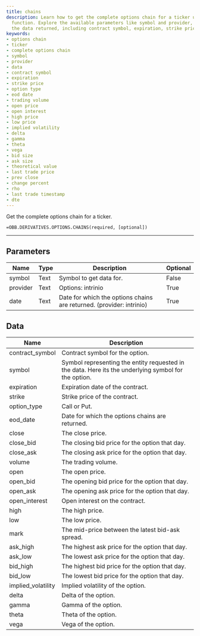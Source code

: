 ```yaml
---
title: chains
description: Learn how to get the complete options chain for a ticker using the OBB.equity.options.chains
  function. Explore the available parameters like symbol and provider, and understand
  the data returned, including contract symbol, expiration, strike price, and more.
keywords: 
- options chain
- ticker
- complete options chain
- symbol
- provider
- data
- contract symbol
- expiration
- strike price
- option type
- eod date
- trading volume
- open price
- open interest
- high price
- low price
- implied volatility
- delta
- gamma
- theta
- vega
- bid size
- ask size
- theoretical value
- last trade price
- prev close
- change percent
- rho
- last trade timestamp
- dte
---
```


<!-- markdownlint-disable MD041 -->

Get the complete options chain for a ticker.

```excel wordwrap
=OBB.DERIVATIVES.OPTIONS.CHAINS(required, [optional])
```

---

## Parameters

| Name | Type | Description | Optional |
| ---- | ---- | ----------- | -------- |
| symbol | Text | Symbol to get data for. | False |
| provider | Text | Options: intrinio | True |
| date | Text | Date for which the options chains are returned. (provider: intrinio) | True |

## Data

| Name | Description |
| ---- | ----------- |
| contract_symbol | Contract symbol for the option.  |
| symbol | Symbol representing the entity requested in the data. Here its the underlying symbol for the option.  |
| expiration | Expiration date of the contract.  |
| strike | Strike price of the contract.  |
| option_type | Call or Put.  |
| eod_date | Date for which the options chains are returned.  |
| close | The close price.  |
| close_bid | The closing bid price for the option that day.  |
| close_ask | The closing ask price for the option that day.  |
| volume | The trading volume.  |
| open | The open price.  |
| open_bid | The opening bid price for the option that day.  |
| open_ask | The opening ask price for the option that day.  |
| open_interest | Open interest on the contract.  |
| high | The high price.  |
| low | The low price.  |
| mark | The mid-price between the latest bid-ask spread.  |
| ask_high | The highest ask price for the option that day.  |
| ask_low | The lowest ask price for the option that day.  |
| bid_high | The highest bid price for the option that day.  |
| bid_low | The lowest bid price for the option that day.  |
| implied_volatility | Implied volatility of the option.  |
| delta | Delta of the option.  |
| gamma | Gamma of the option.  |
| theta | Theta of the option.  |
| vega | Vega of the option.  |
